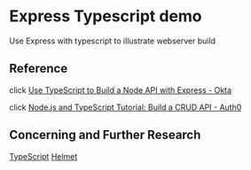 # Express Typescript demo

Use Express with typescript to illustrate webserver build

## Reference
click [Use TypeScript to Build a Node API with Express - Okta](https://developer.okta.com/blog/2018/11/15/node-express-typescript)

click [Node.js and TypeScript Tutorial: Build a CRUD API - Auth0](https://auth0.com/blog/node-js-and-typescript-tutorial-build-a-crud-api/)

## Concerning and Further Research

[TypeScript](https://www.npmjs.com/package/typescript)
[Helmet](https://www.npmjs.com/package/helmet)
